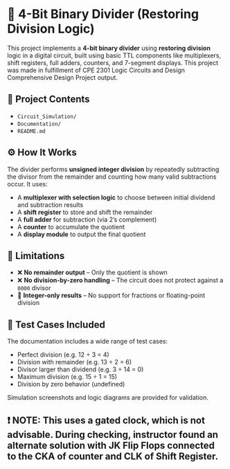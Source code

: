 # 🔢 4-Bit Binary Divider (Restoring Division Logic)

This project implements a **4-bit binary divider** using **restoring division** logic in a digital circuit, built using basic TTL components like multiplexers, shift registers, full adders, counters, and 7-segment displays.
This project was made in fulfillment of CPE 2301 Logic Circuits and Design Comprehensive Design Project output. 

## 📂 Project Contents

- `Circuit_Simulation/`
- `Documentation/`
- `README.md`

## ⚙️ How It Works

The divider performs **unsigned integer division** by repeatedly subtracting the divisor from the remainder and counting how many valid subtractions occur. It uses:
- A **multiplexer with selection logic** to choose between initial dividend and subtraction results
- A **shift register** to store and shift the remainder
- A **full adder** for subtraction (via 2’s complement)
- A **counter** to accumulate the quotient
- A **display module** to output the final quotient

## 📌 Limitations

- ❌ **No remainder output** – Only the quotient is shown  
- ❌ **No division-by-zero handling** – The circuit does not protect against a `0000` divisor  
- 🔢 **Integer-only results** – No support for fractions or floating-point division  

## 🧪 Test Cases Included

The documentation includes a wide range of test cases:
- Perfect division (e.g. 12 ÷ 3 = 4)
- Division with remainder (e.g. 13 ÷ 2 = 6)
- Divisor larger than dividend (e.g. 3 ÷ 14 = 0)
- Maximum division (e.g. 15 ÷ 1 = 15)
- Division by zero behavior (undefined)

Simulation screenshots and logic diagrams are provided for validation.

## ❗ NOTE: This uses a gated clock, which is not advisable. During checking, instructor found an alternate solution with JK Flip Flops connected to the CKA of counter and CLK of Shift Register.
